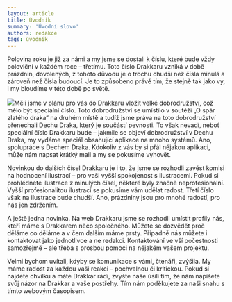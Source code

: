 ```yaml
---
layout: article
title: Úvodník
summary: 'Úvodní slovo'
authors: redakce
tags: úvodník
---
```


Polovina roku je již za námi a my jsme se dostali k číslu, které bude vždy poloviční v každém roce – třetímu. Toto číslo Drakkaru vzniká v době prázdnin, dovolených, z tohoto důvodu je o trochu chudší než čísla minulá a zároveň než čísla budoucí. Je to způsobeno právě tím, že stejně tak jako vy, i my bloudíme v této době po světě.

![](http://www.rpgforum.cz/files/drakkar3.jpg)Měli jsme v plánu pro vás do Drakkaru vložit velké dobrodružství, což mělo být speciální číslo. Toto dobrodružství se umístilo v soutěži „O spár zlatého draka“ na druhém místě a tudíž jsme práva na toto dobrodružství přenechali Dechu Draka, který je součástí pevnosti. To však nevadí, neboť speciální číslo Drakkaru bude – jakmile se objeví dobrodružství v Dechu Draka, my vydáme speciál obsahující aplikace na mnoho systémů. Ano, spolupráce s Dechem Draka. Kdokoliv z vás by si přál nějakou aplikaci, může nám napsat krátký mail a my se pokusíme vyhovět.

Novinkou do dalších čísel Drakkaru je i to, že jsme se rozhodli zavést komisi na hodnocení ilustrací – pro vaši vyšší spokojenost s ilustracemi. Pokud si prohlédnete ilustrace z minulých čísel, některé byly značně neprofesionální. Vyšší profesionalitou ilustrací se pokusíme vám udělat radost. Třetí číslo však na ilustrace bude chudší. Ano, prázdniny jsou pro mnohé radostí, pro nás jen zdržením.

A ještě jedna novinka. Na web Drakkaru jsme se rozhodli umístit profily nás, kteří máme s Drakkarem něco společného. Můžete se dozvědět proč děláme co děláme a v čem dalším máme prsty. Případně nás můžete i kontaktovat jako jednotlivce a ne redakci. Kontaktování ve vší počestnosti samozřejmě – ale třeba s prosbou pomoci na nějakém vašem projektu.

Velmi bychom uvítali, kdyby se komunikace s vámi, čtenáři, zvýšila. My máme radost za každou vaši reakci – pochvalnou či kritickou. Pokud si najdete chvilku a máte Drakkar rádi, zvyšte naše úsilí tím, že nám napíšete svůj názor na Drakkar a vaše postřehy. Tím nám poděkujete za naši snahu s tímto webovým časopisem.
